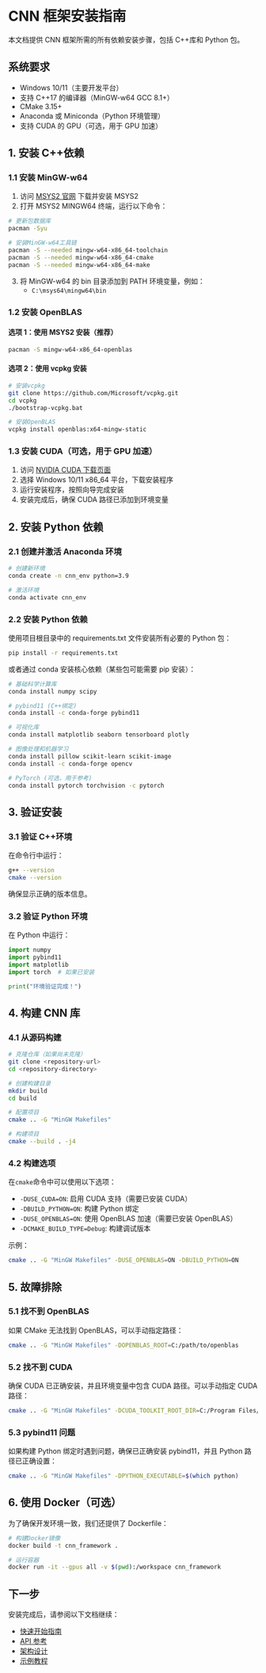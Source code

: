 # CNN 框架安装指南

本文档提供 CNN 框架所需的所有依赖安装步骤，包括 C++库和 Python 包。

## 系统要求

- Windows 10/11（主要开发平台）
- 支持 C++17 的编译器（MinGW-w64 GCC 8.1+）
- CMake 3.15+
- Anaconda 或 Miniconda（Python 环境管理）
- 支持 CUDA 的 GPU（可选，用于 GPU 加速）

## 1. 安装 C++依赖

### 1.1 安装 MinGW-w64

1. 访问 [MSYS2 官网](https://www.msys2.org/) 下载并安装 MSYS2
2. 打开 MSYS2 MINGW64 终端，运行以下命令：

```bash
# 更新包数据库
pacman -Syu

# 安装MinGW-w64工具链
pacman -S --needed mingw-w64-x86_64-toolchain
pacman -S --needed mingw-w64-x86_64-cmake
pacman -S --needed mingw-w64-x86_64-make
```

3. 将 MinGW-w64 的 bin 目录添加到 PATH 环境变量，例如：
   - `C:\msys64\mingw64\bin`

### 1.2 安装 OpenBLAS

#### 选项 1：使用 MSYS2 安装（推荐）

```bash
pacman -S mingw-w64-x86_64-openblas
```

#### 选项 2：使用 vcpkg 安装

```bash
# 安装vcpkg
git clone https://github.com/Microsoft/vcpkg.git
cd vcpkg
./bootstrap-vcpkg.bat

# 安装OpenBLAS
vcpkg install openblas:x64-mingw-static
```

### 1.3 安装 CUDA（可选，用于 GPU 加速）

1. 访问 [NVIDIA CUDA 下载页面](https://developer.nvidia.com/cuda-downloads)
2. 选择 Windows 10/11 x86_64 平台，下载安装程序
3. 运行安装程序，按照向导完成安装
4. 安装完成后，确保 CUDA 路径已添加到环境变量

## 2. 安装 Python 依赖

### 2.1 创建并激活 Anaconda 环境

```bash
# 创建新环境
conda create -n cnn_env python=3.9

# 激活环境
conda activate cnn_env
```

### 2.2 安装 Python 依赖

使用项目根目录中的 requirements.txt 文件安装所有必要的 Python 包：

```bash
pip install -r requirements.txt
```

或者通过 conda 安装核心依赖（某些包可能需要 pip 安装）：

```bash
# 基础科学计算库
conda install numpy scipy

# pybind11 (C++绑定)
conda install -c conda-forge pybind11

# 可视化库
conda install matplotlib seaborn tensorboard plotly

# 图像处理和机器学习
conda install pillow scikit-learn scikit-image
conda install -c conda-forge opencv

# PyTorch (可选，用于参考)
conda install pytorch torchvision -c pytorch
```

## 3. 验证安装

### 3.1 验证 C++环境

在命令行中运行：

```bash
g++ --version
cmake --version
```

确保显示正确的版本信息。

### 3.2 验证 Python 环境

在 Python 中运行：

```python
import numpy
import pybind11
import matplotlib
import torch  # 如果已安装

print("环境验证完成！")
```

## 4. 构建 CNN 库

### 4.1 从源码构建

```bash
# 克隆仓库（如果尚未克隆）
git clone <repository-url>
cd <repository-directory>

# 创建构建目录
mkdir build
cd build

# 配置项目
cmake .. -G "MinGW Makefiles"

# 构建项目
cmake --build . -j4
```

### 4.2 构建选项

在`cmake`命令中可以使用以下选项：

- `-DUSE_CUDA=ON`: 启用 CUDA 支持（需要已安装 CUDA）
- `-DBUILD_PYTHON=ON`: 构建 Python 绑定
- `-DUSE_OPENBLAS=ON`: 使用 OpenBLAS 加速（需要已安装 OpenBLAS）
- `-DCMAKE_BUILD_TYPE=Debug`: 构建调试版本

示例：

```bash
cmake .. -G "MinGW Makefiles" -DUSE_OPENBLAS=ON -DBUILD_PYTHON=ON
```

## 5. 故障排除

### 5.1 找不到 OpenBLAS

如果 CMake 无法找到 OpenBLAS，可以手动指定路径：

```bash
cmake .. -G "MinGW Makefiles" -DOPENBLAS_ROOT=C:/path/to/openblas
```

### 5.2 找不到 CUDA

确保 CUDA 已正确安装，并且环境变量中包含 CUDA 路径。可以手动指定 CUDA 路径：

```bash
cmake .. -G "MinGW Makefiles" -DCUDA_TOOLKIT_ROOT_DIR=C:/Program Files/NVIDIA GPU Computing Toolkit/CUDA/v11.x
```

### 5.3 pybind11 问题

如果构建 Python 绑定时遇到问题，确保已正确安装 pybind11，并且 Python 路径已正确设置：

```bash
cmake .. -G "MinGW Makefiles" -DPYTHON_EXECUTABLE=$(which python)
```

## 6. 使用 Docker（可选）

为了确保开发环境一致，我们还提供了 Dockerfile：

```bash
# 构建Docker镜像
docker build -t cnn_framework .

# 运行容器
docker run -it --gpus all -v $(pwd):/workspace cnn_framework
```

## 下一步

安装完成后，请参阅以下文档继续：

- [快速开始指南](./quickstart.md)
- [API 参考](./api_reference.md)
- [架构设计](./architecture.md)
- [示例教程](./tutorials/README.md)
